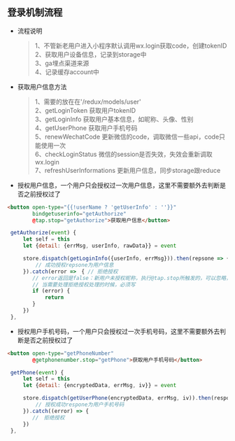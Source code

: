 ## 登录机制流程 ##

* 流程说明
    > 1、不管新老用户进入小程序默认调用wx.login获取code，创建tokenID <br/> 
      2、获取用户设备信息，记录到storage中 <br/>
      3、ga埋点渠道来源 <br/>
      4、记录缓存account中

* 获取用户信息方法
    > 1、需要的放在在'/redux/models/user' <br/> 
      2、getLoginToken 获取用户tokenID <br/>
      3、getLoginInfo 获取用户基本信息，如昵称、头像、性别 <br/>
      4、getUserPhone 获取用户手机号码 <br/>
      5、renewWechatCode 更新微信的code，调取微信一些api，code只能使用一次 <br/>
      6、checkLoginStatus 微信的session是否失效，失效会重新调取wx.login <br/>
      7、refreshUserInformations 更新用户信息，同步storage跟reduce <br/>
      
* 授权用户信息，一个用户只会授权过一次用户信息，这里不需要额外去判断是否之前授权过了
``` html
<button open-type="{{!userName ? 'getUserInfo' : ''}}"
        bindgetuserinfo="getAuthorize" 
        @tap.stop="getAuthorize">获取用户信息</button>
```
``` javascript
 getAuthorize(event) {
     let self = this
     let {detail: {errMsg, userInfo, rawData}} = event

     store.dispatch(getLoginInfo({userInfo, errMsg})).then(repsone => {
         // 成功授权repsone为用户信息
     }).catch(error =>　{ // 拒绝授权
        // error返回是false：新用户未授权昵称，执行@tap.stop所触发的，可以忽略，
        // 当需要处理拒绝授权处理的时候，必须写
        if (error) {
            return
        }
     })
 },
 ```

* 授权用户手机号码，一个用户只会授权过一次手机号码，这里不需要额外去判断是否之前授权过了
``` html
<button open-type="getPhoneNumber"
        @getphonenumber.stop="getPhone">获取用户手机号码</button>
```
``` javascript
 getPhone(event) {
     let self = this
     let {detail: {encryptedData, errMsg, iv}} = event

     store.dispatch(getUserPhone(encryptedData, errMsg, iv)).then(respone => {
         // 授权成功respone为用户手机号码
     }).catch((error) => {
        //　拒绝授权
     })
 },
 ```
